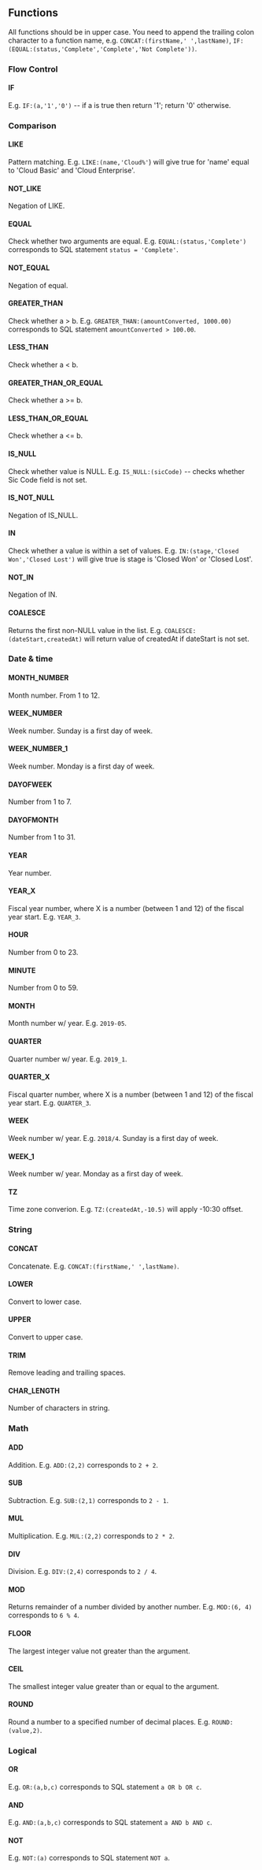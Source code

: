 ## Functions

All functions should be in upper case. You need to append the trailing colon character to a function name, e.g. `CONCAT:(firstName,' ',lastName)`, `IF:(EQUAL:(status,'Complete','Complete','Not Complete'))`.

### Flow Control

#### IF

E.g. `IF:(a,'1','0')` -- if a is true then return '1'; return '0' otherwise.

### Comparison

#### LIKE

Pattern matching. E.g. `LIKE:(name,'Cloud%'`) will give true for 'name' equal to 'Cloud Basic' and 'Cloud Enterprise'.

#### NOT_LIKE

Negation of LIKE.

#### EQUAL

Check whether two arguments are equal. E.g. `EQUAL:(status,'Complete')` corresponds to SQL statement `status = 'Complete'`.

#### NOT_EQUAL

Negation of equal.

#### GREATER_THAN

Check whether a > b. E.g. `GREATER_THAN:(amountConverted, 1000.00)` corresponds to SQL statement `amountConverted > 100.00`.

#### LESS_THAN

Check whether a < b.

#### GREATER_THAN_OR_EQUAL

Check whether a >= b.

#### LESS_THAN_OR_EQUAL

Check whether a <= b.

#### IS_NULL

Check whether value is NULL. E.g. `IS_NULL:(sicCode)` -- checks whether Sic Code field is not set.

#### IS_NOT_NULL

Negation of IS_NULL.

#### IN

Check whether a value is within a set of values. E.g. `IN:(stage,'Closed Won','Closed Lost')` will give true is stage is 'Closed Won' or 'Closed Lost'.

#### NOT_IN

Negation of IN.

#### COALESCE

Returns the first non-NULL value in the list. E.g. `COALESCE:(dateStart,createdAt)` will return value of createdAt if dateStart is not set. 

### Date & time

#### MONTH_NUMBER

Month number. From 1 to 12.

#### WEEK_NUMBER

Week number. Sunday is a first day of week.

#### WEEK_NUMBER_1

Week number. Monday is a first day of week.

#### DAYOFWEEK

Number from 1 to 7.

#### DAYOFMONTH

Number from 1 to 31.

#### YEAR

Year number.

#### YEAR_X

Fiscal year number, where X is a number (between 1 and 12) of the fiscal year start. E.g. `YEAR_3`.

#### HOUR

Number from 0 to 23.

#### MINUTE

Number from 0 to 59.

#### MONTH

Month number w/ year. E.g. `2019-05`.

#### QUARTER

Quarter number w/ year. E.g. `2019_1`.

#### QUARTER_X

Fiscal quarter number, where X is a number (between 1 and 12) of the fiscal year start. E.g. `QUARTER_3`.

#### WEEK

Week number w/ year. E.g. `2018/4`. Sunday is a first day of week.

#### WEEK_1

Week number w/ year. Monday as a first day of week.

#### TZ

Time zone converion. E.g. `TZ:(createdAt,-10.5)` will apply -10:30 offset.

### String

#### CONCAT

Concatenate. E.g. `CONCAT:(firstName,' ',lastName)`.

#### LOWER

Convert to lower case.

#### UPPER

Convert to upper case.

#### TRIM

Remove leading and trailing spaces.

#### CHAR_LENGTH

Number of characters in string.

### Math

#### ADD

Addition. E.g. `ADD:(2,2)` corresponds to `2 + 2`.

#### SUB

Subtraction. E.g. `SUB:(2,1)` corresponds to `2 - 1`.

#### MUL

Multiplication. E.g. `MUL:(2,2)` corresponds to `2 * 2`.

#### DIV

Division. E.g. `DIV:(2,4)` corresponds to `2 / 4`.

#### MOD

Returns remainder of a number divided by another number. E.g. `MOD:(6, 4)` corresponds to `6 % 4`.

#### FLOOR

The largest integer value not greater than the argument.

#### CEIL

The smallest integer value greater than or equal to the argument.

#### ROUND

Round a number to a specified number of decimal places. E.g. `ROUND:(value,2)`.

### Logical

#### OR

E.g. `OR:(a,b,c)` corresponds to SQL statement `a OR b OR c`.

#### AND

E.g. `AND:(a,b,c)` corresponds to SQL statement `a AND b AND c`.

#### NOT

E.g. `NOT:(a)` corresponds to SQL statement `NOT a`.
